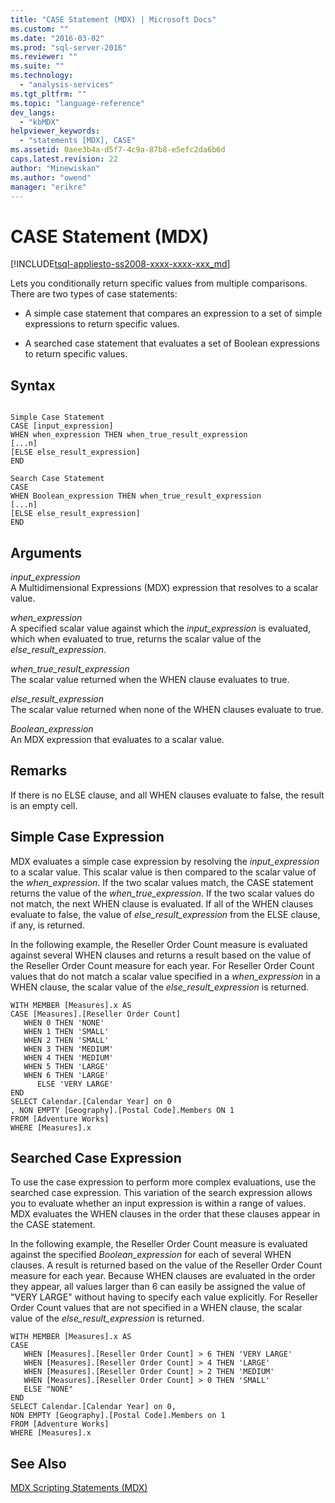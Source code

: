 ```yaml
---
title: "CASE Statement (MDX) | Microsoft Docs"
ms.custom: ""
ms.date: "2016-03-02"
ms.prod: "sql-server-2016"
ms.reviewer: ""
ms.suite: ""
ms.technology: 
  - "analysis-services"
ms.tgt_pltfrm: ""
ms.topic: "language-reference"
dev_langs: 
  - "kbMDX"
helpviewer_keywords: 
  - "statements [MDX], CASE"
ms.assetid: 0aee3b4a-d5f7-4c9a-87b8-e5efc2da6b6d
caps.latest.revision: 22
author: "Minewiskan"
ms.author: "owend"
manager: "erikre"
---
```

# CASE Statement (MDX)
[!INCLUDE[tsql-appliesto-ss2008-xxxx-xxxx-xxx_md](../includes/tsql-appliesto-ss2008-xxxx-xxxx-xxx-md.md)]

  Lets you conditionally return specific values from multiple comparisons. There are two types of case statements:  
  
-   A simple case statement that compares an expression to a set of simple expressions to return specific values.  
  
-   A searched case statement that evaluates a set of Boolean expressions to return specific values.  
  
## Syntax  
  
```  
  
Simple Case Statement  
CASE [input_expression]  
WHEN when_expression THEN when_true_result_expression  
[...n]  
[ELSE else_result_expression]  
END  
  
Search Case Statement  
CASE   
WHEN Boolean_expression THEN when_true_result_expression  
[...n]  
[ELSE else_result_expression]  
END  
```  
  
## Arguments  
 *input_expression*  
 A Multidimensional Expressions (MDX) expression that resolves to a scalar value.  
  
 *when_expression*  
 A specified scalar value against which the *input_expression* is evaluated, which when evaluated to true, returns the scalar value of the *else_result_expression*.  
  
 *when_true_result_expression*  
 The scalar value returned when the WHEN clause evaluates to true.  
  
 *else_result_expression*  
 The scalar value returned when none of the WHEN clauses evaluate to true.  
  
 *Boolean_expression*  
 An MDX expression that evaluates to a scalar value.  
  
## Remarks  
 If there is no ELSE clause, and all WHEN clauses evaluate to false, the result is an empty cell.  
  
## Simple Case Expression  
 MDX evaluates a simple case expression by resolving the *input_expression* to a scalar value. This scalar value is then compared to the scalar value of the *when_expression*. If the two scalar values match, the CASE statement returns the value of the *when_true_expression*. If the two scalar values do not match, the next WHEN clause is evaluated. If all of the WHEN clauses evaluate to false, the value of *else_result_expression* from the ELSE clause, if any, is returned.  
  
 In the following example, the Reseller Order Count measure is evaluated against several WHEN clauses and returns a result based on the value of the Reseller Order Count measure for each year. For Reseller Order Count values that do not match a scalar value specified in a *when_expression* in a WHEN clause, the scalar value of the *else_result_expression* is returned.  
  
```  
WITH MEMBER [Measures].x AS   
CASE [Measures].[Reseller Order Count]  
   WHEN 0 THEN 'NONE'  
   WHEN 1 THEN 'SMALL'  
   WHEN 2 THEN 'SMALL'  
   WHEN 3 THEN 'MEDIUM'  
   WHEN 4 THEN 'MEDIUM'  
   WHEN 5 THEN 'LARGE'  
   WHEN 6 THEN 'LARGE'  
      ELSE 'VERY LARGE'  
END  
SELECT Calendar.[Calendar Year] on 0  
, NON EMPTY [Geography].[Postal Code].Members ON 1  
FROM [Adventure Works]  
WHERE [Measures].x  
```  
  
## Searched Case Expression  
 To use the case expression to perform more complex evaluations, use the searched case expression. This variation of the search expression allows you to evaluate whether an input expression is within a range of values. MDX evaluates the WHEN clauses in the order that these clauses appear in the CASE statement.  
  
 In the following example, the Reseller Order Count measure is evaluated against the specified *Boolean_expression* for each of several WHEN clauses. A result is returned based on the value of the Reseller Order Count measure for each year. Because WHEN clauses are evaluated in the order they appear, all values larger than 6 can easily be assigned the value of "VERY LARGE" without having to specify each value explicitly. For Reseller Order Count values that are not specified in a WHEN clause, the scalar value of the *else_result_expression* is returned.  
  
```  
WITH MEMBER [Measures].x AS   
CASE   
   WHEN [Measures].[Reseller Order Count] > 6 THEN 'VERY LARGE'  
   WHEN [Measures].[Reseller Order Count] > 4 THEN 'LARGE'  
   WHEN [Measures].[Reseller Order Count] > 2 THEN 'MEDIUM'  
   WHEN [Measures].[Reseller Order Count] > 0 THEN 'SMALL'  
   ELSE "NONE"  
END  
SELECT Calendar.[Calendar Year] on 0,  
NON EMPTY [Geography].[Postal Code].Members on 1  
FROM [Adventure Works]  
WHERE [Measures].x  
```  
  
## See Also  
 [MDX Scripting Statements &#40;MDX&#41;](../mdx/mdx-scripting-statements-mdx.md)  
  
  